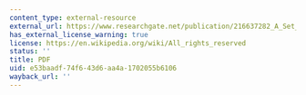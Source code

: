 ```yaml
---
content_type: external-resource
external_url: https://www.researchgate.net/publication/216637282_A_Set_of_Measures_of_Centrality_Based_on_Betweenness
has_external_license_warning: true
license: https://en.wikipedia.org/wiki/All_rights_reserved
status: ''
title: PDF
uid: e53baadf-74f6-43d6-aa4a-1702055b6106
wayback_url: ''
---
```

